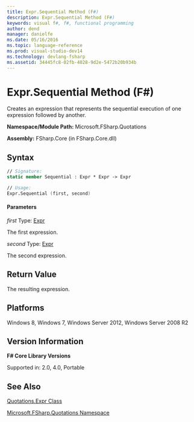 ```yaml
---
title: Expr.Sequential Method (F#)
description: Expr.Sequential Method (F#)
keywords: visual f#, f#, functional programming
author: dend
manager: danielfe
ms.date: 05/16/2016
ms.topic: language-reference
ms.prod: visual-studio-dev14
ms.technology: devlang-fsharp
ms.assetid: 34445fc8-02fb-4028-9d2e-5472b20b934b 
---
```


# Expr.Sequential Method (F#)

Creates an expression that represents the sequential execution of one expression followed by another.

**Namespace/Module Path:** Microsoft.FSharp.Quotations

**Assembly:** FSharp.Core (in FSharp.Core.dll)


## Syntax

```fsharp
// Signature:
static member Sequential : Expr * Expr -> Expr

// Usage:
Expr.Sequential (first, second)
```

#### Parameters
*first*
Type: [Expr](https://msdn.microsoft.com/library/ed6a2caf-69d4-45c2-ab97-e9b3be9bce65)


The first expression.


*second*
Type: [Expr](https://msdn.microsoft.com/library/ed6a2caf-69d4-45c2-ab97-e9b3be9bce65)


The second expression.

## Return Value

The resulting expression.

## Platforms
Windows 8, Windows 7, Windows Server 2012, Windows Server 2008 R2


## Version Information
**F# Core Library Versions**

Supported in: 2.0, 4.0, Portable

## See Also
[Quotations.Expr Class](Quotations.Expr-Class-%5BFSharp%5D.md)

[Microsoft.FSharp.Quotations Namespace](Microsoft.FSharp.Quotations-Namespace-%5BFSharp%5D.md)